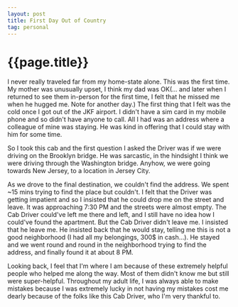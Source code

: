 ```yaml
---
layout: post
title: First Day Out of Country
tag: personal
---
```


{{page.title}} 
===============

I never really traveled far from my home-state alone. This was the first time. My mother was unusually upset, I think my dad was OK(... and later when I returned to see them in-person for the first time, I felt that he missed me when he hugged me. Note for another day.)
The first thing that I felt was the cold once I got out of the JKF airport. I didn't have a sim card in my mobile phone and so didn't have anyone to call. All I had was an address where a colleague of mine was staying. He was kind in offering that I could stay with him for some time. 

So I took this cab and the first question I asked the Driver was if we were driving on the Brooklyn bridge. He was sarcastic, in the hindsight I think we were driving through the Washington bridge. Anyhow, we were going towards New Jersey, to a location in Jersey City. 

As we drove to the final destination, we couldn't find the address. We spent ~15 mins trying to find the place but couldn't. I felt that the Driver was getting impatient and so I insisted that he could drop me on the street and leave. It was approaching 7:30 PM and the streets were almost empty. The Cab Driver could've left me there and left, and I still have no idea how I could've found the apartment. But the Cab Driver didn't leave me. I insisted that he leave me. He insisted back that he would stay, telling me this is not a good neighborhood (I had all my belongings, 300$ in cash...). He stayed and we went round and round in the neighborhood trying to find the address, and finally found it at about 8 PM. 



Looking back, I feel that I'm where I am because of these extremely helpful people who helped me along the way. Most of them didn't know me but still were super-helpful. Throughout my adult life, I was always able to make mistakes because I was extremely lucky in not having my mistakes cost me dearly because of the folks like this Cab Driver, who I'm very thankful to. 